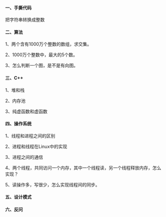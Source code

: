#### 一、手撕代码

把字符串转换成整数

#### 二、算法

1、两个含有1000万个整数的数组，求交集。

2、1000万个整数中，最大的5个数。

3、怎么判断一个图，是不是有向图。

#### 三、C++

1、堆和栈

2、内存池

3、纯虚函数和虚函数

#### 四、操作系统

1、线程和进程之间的区别

2、进程和线程在Linux中的实现

3、进程之间的通信

4、两个线程，共同访问一个内存，其中一个线程读，另一个线程释放内存，怎么实现？

5、读操作多，写很少，怎么实现线程间的同步。

#### 五、设计模式

#### 六、反问